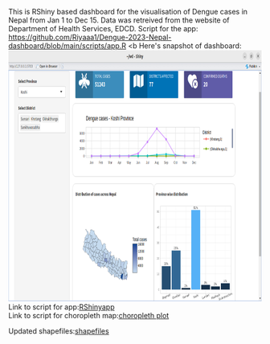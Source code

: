 This is RShiny based dashboard for the visualisation of Dengue cases in Nepal from Jan 1 to Dec 15. Data was retreived from the website of Department of Health Services, EDCD.
Script for the app: https://github.com/Riyaaa1/Dengue-2023-Nepal-dashboard/blob/main/scripts/app.R
<b
Here's snapshot of dashboard:
<br>
<img height="500" src="https://github.com/Riyaaa1/Dengue-2023-Nepal-dashboard/blob/main/Screenshot%20from%202024-01-17%2016-31-58.png">
<br>
Link to script for app:[RShinyapp](https://github.com/Riyaaa1/Dengue-2023-Nepal-dashboard/blob/main/scripts/app.R) 
<br>
Link to script for choropleth map:[choropleth plot](https://github.com/Riyaaa1/Dengue-2023-Nepal-dashboard/blob/main/scripts/plot_choropleth.R)

Updated shapefiles:[shapefiles](https://github.com/Riyaaa1/Dengue-2023-Nepal-dashboard/tree/main/Local%20Unit)
